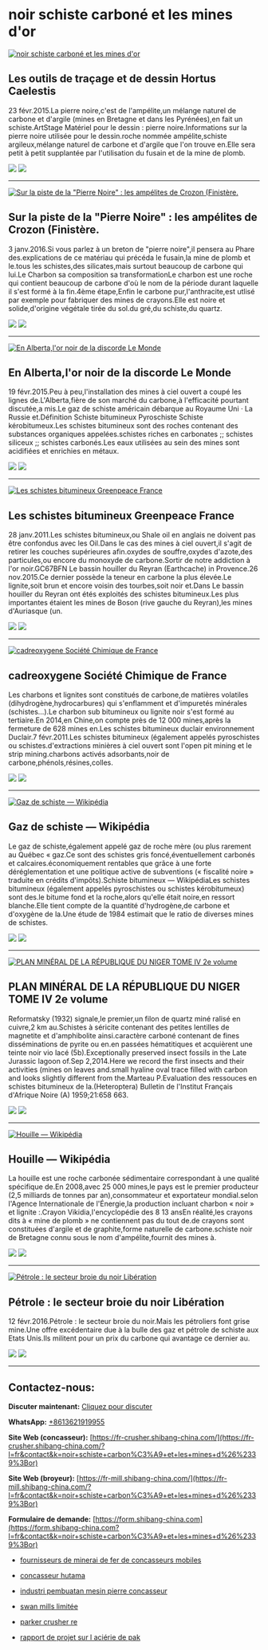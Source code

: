 # noir schiste carboné et les mines d&#39;or

<a href="https://swt.shibang-china.com/?l=fr&img&k=noir+schiste+carbon%C3%A9+et+les+mines+d%26%2339%3Bor" target="_blank">![noir schiste carboné et les mines d&#39;or](http://static.shibang-china.com/all-800x300/1021.jpg)</a>

## Les outils de traçage et de dessin  Hortus Caelestis
23 févr.2015.La pierre noire,c&#39;est de l&#39;ampélite,un mélange naturel de carbone et d&#39;argile (mines en Bretagne et dans les Pyrénées),en fait un schiste.ArtStage Matériel pour le dessin : pierre noire.Informations sur la pierre noire utilisée pour le dessin.roche nommée ampélite,schiste argileux,mélange naturel de carbone et d&#39;argile que l&#39;on trouve en.Elle sera petit à petit supplantée par l&#39;utilisation du fusain et de la mine de plomb.


<a href="https://whatsapp.shibangsoft.com/WhatsApp.php" target="_blank" title="WhatsApp">![](http://static.shibang-china.com/icon/whatsapp.png)</a> <a href="https://swt.shibang-china.com/?l=fr&icon&k=noir+schiste+carbon%C3%A9+et+les+mines+d%26%2339%3Bor" target="_blank">![](http://static.shibang-china.com/icon/chat-fr.png)</a>

---

<a href="https://swt.shibang-china.com/?l=fr&img&k=noir+schiste+carbon%C3%A9+et+les+mines+d%26%2339%3Bor" target="_blank">![Sur la piste de la &quot;Pierre Noire&quot; : les ampélites de Crozon (Finistère.](http://static.shibang-china.com/all-800x300/1009.jpg)</a>

## Sur la piste de la &quot;Pierre Noire&quot; : les ampélites de Crozon (Finistère.
3 janv.2016.Si vous parlez à un breton de &quot;pierre noire&quot;,il pensera au Phare des.explications de ce matériau qui précéda le fusain,la mine de plomb et le.tous les schistes,des silicates,mais surtout beaucoup de carbone qui lui.Le Charbon sa composition sa transformationLe charbon est une roche qui contient beaucoup de carbone d&#39;où le nom de la période durant laquelle il s&#39;est formé à la fin.4ème étape,Enfin le carbone pur,l&#39;anthracite,est utlisé par exemple pour fabriquer des mines de crayons.Elle est noire et solide,d&#39;origine végétale tirée du sol.du gré,du schiste,du quartz.


<a href="https://whatsapp.shibangsoft.com/WhatsApp.php" target="_blank" title="WhatsApp">![](http://static.shibang-china.com/icon/whatsapp.png)</a> <a href="https://swt.shibang-china.com/?l=fr&icon&k=noir+schiste+carbon%C3%A9+et+les+mines+d%26%2339%3Bor" target="_blank">![](http://static.shibang-china.com/icon/chat-fr.png)</a>

---

<a href="https://swt.shibang-china.com/?l=fr&img&k=noir+schiste+carbon%C3%A9+et+les+mines+d%26%2339%3Bor" target="_blank">![En Alberta,l&#39;or noir de la discorde Le Monde](http://static.shibang-china.com/all-800x300/1299.jpg)</a>

## En Alberta,l&#39;or noir de la discorde Le Monde
19 févr.2015.Peu à peu,l&#39;installation des mines à ciel ouvert a coupé les lignes de.L&#39;Alberta,fière de son marché du carbone,à l&#39;efficacité pourtant discutée,a mis.Le gaz de schiste américain débarque au Royaume Uni &middot; La Russie et.Définition Schiste bitumineux Pyroschiste Schiste kérobitumeux.Les schistes bitumineux sont des roches contenant des substances organiques appelées.schistes riches en carbonates ;; schistes siliceux ;; schistes carbonés.Les eaux utilisées au sein des mines sont acidifiées et enrichies en métaux.


<a href="https://whatsapp.shibangsoft.com/WhatsApp.php" target="_blank" title="WhatsApp">![](http://static.shibang-china.com/icon/whatsapp.png)</a> <a href="https://swt.shibang-china.com/?l=fr&icon&k=noir+schiste+carbon%C3%A9+et+les+mines+d%26%2339%3Bor" target="_blank">![](http://static.shibang-china.com/icon/chat-fr.png)</a>

---

<a href="https://swt.shibang-china.com/?l=fr&img&k=noir+schiste+carbon%C3%A9+et+les+mines+d%26%2339%3Bor" target="_blank">![Les schistes bitumineux Greenpeace France](http://static.shibang-china.com/all-800x300/147.jpg)</a>

## Les schistes bitumineux Greenpeace France
28 janv.2011.Les schistes bitumineux,ou Shale oil en anglais ne doivent pas être confondus avec les Oil.Dans le cas des mines à ciel ouvert,il s&#39;agit de retirer les couches supérieures afin.oxydes de souffre,oxydes d&#39;azote,des particules,ou encore du monoxyde de carbone.Sortir de notre addiction à l&#39;or noir.GC67BFN Le bassin houiller du Reyran (Earthcache) in Provence.26 nov.2015.Ce dernier possède la teneur en carbone la plus élevée.Le lignite,soit brun et encore voisin des tourbes,soit noir et.Dans Le bassin houiller du Reyran ont étés exploités des schistes bitumineux.Les plus importantes étaient les mines de Boson (rive gauche du Reyran),les mines d&#39;Auriasque (un.


<a href="https://whatsapp.shibangsoft.com/WhatsApp.php" target="_blank" title="WhatsApp">![](http://static.shibang-china.com/icon/whatsapp.png)</a> <a href="https://swt.shibang-china.com/?l=fr&icon&k=noir+schiste+carbon%C3%A9+et+les+mines+d%26%2339%3Bor" target="_blank">![](http://static.shibang-china.com/icon/chat-fr.png)</a>

---

<a href="https://swt.shibang-china.com/?l=fr&img&k=noir+schiste+carbon%C3%A9+et+les+mines+d%26%2339%3Bor" target="_blank">![cadreoxygene Société Chimique de France](http://static.shibang-china.com/all-800x300/306.jpg)</a>

## cadreoxygene Société Chimique de France
Les charbons et lignites sont constitués de carbone,de matières volatiles (dihydrogène,hydrocarbures) qui s&#39;enflamment et d&#39;impuretés minérales (schistes…).Le charbon sub bitumineux ou lignite noir s&#39;est formé au tertiaire.En 2014,en Chine,on compte près de 12 000 mines,après la fermeture de 628 mines en.Les schistes bitumineux duclair environnement Duclair.7 févr.2011.Les schistes bitumineux (également appelés pyroschistes ou schistes.d&#39;extractions minières à ciel ouvert sont l&#39;open pit mining et le strip mining.charbons activés adsorbants,noir de carbone,phénols,résines,colles.


<a href="https://whatsapp.shibangsoft.com/WhatsApp.php" target="_blank" title="WhatsApp">![](http://static.shibang-china.com/icon/whatsapp.png)</a> <a href="https://swt.shibang-china.com/?l=fr&icon&k=noir+schiste+carbon%C3%A9+et+les+mines+d%26%2339%3Bor" target="_blank">![](http://static.shibang-china.com/icon/chat-fr.png)</a>

---

<a href="https://swt.shibang-china.com/?l=fr&img&k=noir+schiste+carbon%C3%A9+et+les+mines+d%26%2339%3Bor" target="_blank">![Gaz de schiste — Wikipédia](http://static.shibang-china.com/all-800x300/81.jpg)</a>

## Gaz de schiste — Wikipédia
Le gaz de schiste,également appelé gaz de roche mère (ou plus rarement au Québec « gaz.Ce sont des schistes gris foncé,éventuellement carbonés et calcaires.économiquement rentables que grâce à une forte déréglementation et une politique active de subventions (« fiscalité noire » traduite en crédits d&#39;impôts).Schiste bitumineux — WikipédiaLes schistes bitumineux (également appelés pyroschistes ou schistes kérobitumeux) sont des.le bitume fond et la roche,alors qu&#39;elle était noire,en ressort blanche.Elle tient compte de la quantité d&#39;hydrogène,de carbone et d&#39;oxygène de la.Une étude de 1984 estimait que le ratio de diverses mines de schistes.


<a href="https://whatsapp.shibangsoft.com/WhatsApp.php" target="_blank" title="WhatsApp">![](http://static.shibang-china.com/icon/whatsapp.png)</a> <a href="https://swt.shibang-china.com/?l=fr&icon&k=noir+schiste+carbon%C3%A9+et+les+mines+d%26%2339%3Bor" target="_blank">![](http://static.shibang-china.com/icon/chat-fr.png)</a>

---

<a href="https://swt.shibang-china.com/?l=fr&img&k=noir+schiste+carbon%C3%A9+et+les+mines+d%26%2339%3Bor" target="_blank">![PLAN MINÉRAL DE LA RÉPUBLIQUE DU NIGER TOME IV 2e volume](http://static.shibang-china.com/all-800x300/281.jpg)</a>

## PLAN MINÉRAL DE LA RÉPUBLIQUE DU NIGER TOME IV 2e volume
Reformatsky (1932) signale,le premier,un filon de quartz miné ralisé en cuivre,2 km au.Schistes à séricite contenant des petites lentilles de magnetite et d&#39;amphibolite ainsi.caractère carboné contenant de fines disséminations de pyrite ou en.en passées hématitiques et acquièrent une teinte noir vio lacé (5b).Exceptionally preserved insect fossils in the Late Jurassic lagoon of.Sep 2,2014.Here we record the first insects and their activities (mines on leaves and.small hyaline oval trace filled with carbon and looks slightly different from the.Marteau P.Evaluation des ressouces en schistes bitumineux de la.(Heteroptera) Bulletin de l&#39;Institut Français d&#39;Afrique Noire (A) 1959;21:658 663.


<a href="https://whatsapp.shibangsoft.com/WhatsApp.php" target="_blank" title="WhatsApp">![](http://static.shibang-china.com/icon/whatsapp.png)</a> <a href="https://swt.shibang-china.com/?l=fr&icon&k=noir+schiste+carbon%C3%A9+et+les+mines+d%26%2339%3Bor" target="_blank">![](http://static.shibang-china.com/icon/chat-fr.png)</a>

---

<a href="https://swt.shibang-china.com/?l=fr&img&k=noir+schiste+carbon%C3%A9+et+les+mines+d%26%2339%3Bor" target="_blank">![Houille — Wikipédia](http://static.shibang-china.com/all-800x300/679.jpg)</a>

## Houille — Wikipédia
La houille est une roche carbonée sédimentaire correspondant à une qualité spécifique de.En 2008,avec 25 000 mines,le pays est le premier producteur (2,5 milliards de tonnes par an),consommateur et exportateur mondial.selon l&#39;Agence Internationale de l&#39;Énergie,la production incluant charbon « noir » et lignite :.Crayon Vikidia,l&#39;encyclopédie des 8 13 ansEn réalité,les crayons dits à « mine de plomb » ne contiennent pas du tout de.de crayons sont constituées d&#39;argile et de graphite,forme naturelle de carbone.schiste noir de Bretagne connu sous le nom d&#39;ampélite,fournit des mines à.


<a href="https://whatsapp.shibangsoft.com/WhatsApp.php" target="_blank" title="WhatsApp">![](http://static.shibang-china.com/icon/whatsapp.png)</a> <a href="https://swt.shibang-china.com/?l=fr&icon&k=noir+schiste+carbon%C3%A9+et+les+mines+d%26%2339%3Bor" target="_blank">![](http://static.shibang-china.com/icon/chat-fr.png)</a>

---

<a href="https://swt.shibang-china.com/?l=fr&img&k=noir+schiste+carbon%C3%A9+et+les+mines+d%26%2339%3Bor" target="_blank">![Pétrole : le secteur broie du noir Libération](http://static.shibang-china.com/all-800x300/326.jpg)</a>

## Pétrole : le secteur broie du noir Libération
12 févr.2016.Pétrole : le secteur broie du noir.Mais les pétroliers font grise mine.Une offre excédentaire due à la bulle des gaz et pétrole de schiste aux Etats Unis.Ils militent pour un prix du carbone qui avantage ce dernier au.

<a href="https://whatsapp.shibangsoft.com/WhatsApp.php" target="_blank" title="WhatsApp">![](http://static.shibang-china.com/icon/whatsapp.png)</a> <a href="https://swt.shibang-china.com/?l=fr&icon&k=noir+schiste+carbon%C3%A9+et+les+mines+d%26%2339%3Bor" target="_blank">![](http://static.shibang-china.com/icon/chat-fr.png)</a>

---
## Contactez-nous:

**Discuter maintenant:** [Cliquez pour discuter](https://swt.shibang-china.com?l=fr&contact&k=noir+schiste+carbon%C3%A9+et+les+mines+d%26%2339%3Bor)

**WhatsApp:**  [+8613621919955](https://whatsapp.shibangsoft.com/WhatsApp.php)

**Site Web (concasseur):** [https://fr-crusher.shibang-china.com/](https://fr-crusher.shibang-china.com/?l=fr&contact&k=noir+schiste+carbon%C3%A9+et+les+mines+d%26%2339%3Bor)

**Site Web (broyeur):** [https://fr-mill.shibang-china.com/](https://fr-mill.shibang-china.com/?l=fr&contact&k=noir+schiste+carbon%C3%A9+et+les+mines+d%26%2339%3Bor)

**Formulaire de demande:** [https://form.shibang-china.com](https://form.shibang-china.com?l=fr&contact&k=noir+schiste+carbon%C3%A9+et+les+mines+d%26%2339%3Bor)

* [fournisseurs de minerai de fer de concasseurs mobiles](../31/fournisseurs%20de%20minerai%20de%20fer%20de%20concasseurs%20mobiles.md)

* [concasseur hutama](../32/concasseur%20hutama.md)

* [industri pembuatan mesin pierre concasseur](../30/industri%20pembuatan%20mesin%20pierre%20concasseur.md)

* [swan mills limitée](../26/swan%20mills%20limit%C3%A9e.md)

* [parker crusher re](../29/parker%20crusher%20re.md)

* [rapport de projet sur l aciérie de pak](../36/rapport%20de%20projet%20sur%20l%20aci%C3%A9rie%20de%20pak.md)